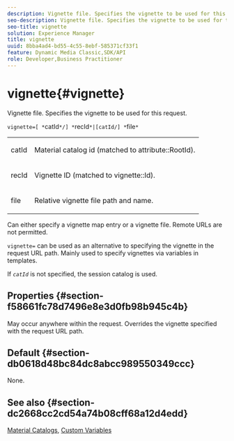 ```yaml
---
description: Vignette file. Specifies the vignette to be used for this request.
seo-description: Vignette file. Specifies the vignette to be used for this request.
seo-title: vignette
solution: Experience Manager
title: vignette
uuid: 8bba4ad4-bd55-4c55-8ebf-585371cf33f1
feature: Dynamic Media Classic,SDK/API
role: Developer,Business Practitioner
---
```


# vignette{#vignette}

Vignette file. Specifies the vignette to be used for this request.

 `vignette=[ *`catId`*/] *`recId`*|[catId/] *`file`*`

<table id="simpletable_432EC5501CA3431B83A762C3EE4E8DD2"> 
 <tr class="strow"> 
  <td class="stentry"> <p><span class="varname"> catId</span> </p> </td> 
  <td class="stentry"> <p>Material catalog id (matched to <span class="codeph"> attribute::RootId</span>). </p></td> 
 </tr> 
 <tr class="strow"> 
  <td class="stentry"> <p><span class="varname"> recId</span> </p></td> 
  <td class="stentry"> <p>Vignette ID (matched to <span class="codeph"> vignette::Id</span>). </p></td> 
 </tr> 
 <tr class="strow"> 
  <td class="stentry"> <p><span class="varname"> file</span> </p></td> 
  <td class="stentry"> <p>Relative vignette file path and name. </p></td> 
 </tr> 
</table>

Can either specify a vignette map entry or a vignette file. Remote URLs are not permitted.

`vignette=` can be used as an alternative to specifying the vignette in the request URL path. Mainly used to specify vignettes via variables in templates.

If *`catId`* is not specified, the session catalog is used.

## Properties {#section-f58661fc78d7496e8e3d0fb98b945c4b}

May occur anywhere within the request. Overrides the vignette specified with the request URL path.

## Default {#section-db0618d48bc84dc8abcc989550349ccc}

None.

## See also {#section-dc2668cc2cd54a74b08cff68a12d4edd}

[Material Catalogs](../../../../../ir-api/http-protocol/image-rendering-api-ref/c-ir-http-protocol-ref/c-ir-http-protocol-syntax-and-features/c-ir-http-material-catalogs/c-ir-http-material-catalogs.md#concept-772742c1688f420a88a56f5136ad1db2), [Custom Variables](../../../../../ir-api/http-protocol/image-rendering-api-ref/c-ir-http-protocol-ref/c-ir-http-protocol-syntax-and-features/c-ir-custom-variables/c-ir-custom-variables.md#concept-8a1d9a50d09a4b7b97b8c83365971f96) 
